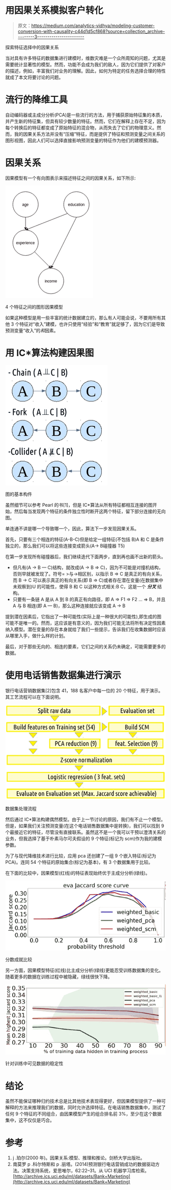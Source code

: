 # 用因果关系模拟客户转化

> 原文：<https://medium.com/analytics-vidhya/modeling-customer-conversion-with-causality-c44d1d5cf868?source=collection_archive---------3----------------------->

探索特征选择中的因果关系

当对具有许多特征的数据集进行建模时，维数灾难是一个众所周知的问题，尤其是需要统计显著性的模型。然而，功能不会成为我们的敌人，因为它们提供了对客户的描述，例如，丰富我们对业务的理解。因此，如何为特定的任务选择合理的特性就成了本文将要讨论的问题。

# 流行的降维工具

自动编码器或主成分分析(PCA)是一些流行的方法，用于捕获原始特征集的本质，并产生新的特征集，但具有较少数量的特征。然而，它们在解释上存在不足，因为每个转换后的特征都变成了原始特征的混合物，从而失去了它们的物理意义。然而，我的因果关系方法并没有“压缩”特征，而是提供了特征和预测变量之间关系的图形视图，因此人们可以选择直接影响预测变量的特征作为他们的建模预测器。

# 因果关系

因果模型有一个有向图表示来描述特征之间的因果关系，如下所示:

![](img/88de000b46436ce4033098a0062f7d6b.png)

4 个特征之间的图形因果模型

如果这种模型是用一些丰富的统计数据建立的，那么有人可能会说，不要用所有其他 3 个特征对“收入”建模，也许只使用“经验”和“教育”就足够了，因为它们是导致预测变量“收入”的*和*因素。

# 用 IC*算法构建因果图

![](img/5e048df609a2bb2208231b4299ea29a0.png)

图的基本构件

虽然细节可以参考 Pearl 的书[1]，但是 IC*算法从所有特征都相互连接的图开始，然后每当发现两个特征的条件独立性时断开这两个特征，留下部分连接的无向图。

单连通不讲是哪一个导致哪一个，因此，算法下一步发现因果关系。

首先，只要有三个相连的特征(A-B-C)但是给定一组特征(不包括 B)A 和 C 是条件独立的，那么我们可以将这些连接变成箭头(A-> B碰撞器 T5)

在第一步发现所有碰撞器后，我们继续迭代下面两步，直到再也画不出新的箭头。

*   但凡有(A -> B — C)结构，就改成(A -> B => C)，因为不可能是对撞机结构，否则早就被发现了。符号= >与->相区别，以指示 B => C 是真正的有向关系，而 B -> C 可以表示真正的有向关系(即 B => C)或者存在潜在变量(在数据集中未观察到)U 的可能性，使得 B 和 C 以这种方式相关:B C，这是一个 ***分叉*** 结构。
*   只要有一条链 A 是从 A 到 B 的真正有向路径，即 A => F1 => F2 … => B，并且 A 与 B 相连(即 A — B)，那么这种连接就应该变成 A -> B

提到潜在因素后，它指出了一种可能性(实际上是一种很大的可能性),即生成的图可能不是唯一的。然而，这应该是有意义的，因为我们可能无法将所有决定性因素纳入模型。潜在变量的存在本身就给了我们一些提示，告诉我们在收集数据时应该从哪里入手，做什么样的计划。

最后，对于那些无向的、相连的要素，它们之间的关系仍未确定，可能需要更多的数据。

# 使用电话销售数据集进行演示

银行电话营销数据集[2]包含 41，188 名客户中每一位的 20 个特征，用于演示。其工艺流程可以在下面说明。

![](img/262400a4124bff910d1e1a0feb51124c.png)

数据集处理流程

然后通过 IC*算法构建偶然模型。由于上一节讨论的原因，我们有不止一个模型。但是，如果我们关注预测变量(在这个电话销售数据集中是转换)，我们可以找到 9 个最接近它的特征，尽管没有直接联系。虽然这不是一个我可以干预以澄清关系的业务，但我选择了基于朴素马尔可夫假设的 9 个特征(标记为 scm)作为我的建模参数。

为了与现代降维技术进行比较，应用 pca 还创建了一组 9 个嵌入特征(标记为 PCA)。连同 54 个特征的原始集合(标记为基本)，有 3 个数据集用于比较。

在下面的比较中，因果模型(红线)的特征表现始终优于主成分分析(绿线)。

![](img/b32bd966514a90608b7805404fba12aa.png)

分数成就比较

另一方面，因果模型特征(红线)比主成分分析(绿线)更能忍受训练数据集的变化。随着更多的数据在训练过程中被隐藏，绿线很快下降。

![](img/d68689b4b8609f914955c3e36a35d96a.png)

针对训练中可见数据的稳定性

# 结论

虽然不能保证哪种归约技术总是比其他技术表现得更好，但因果模型提供了一种可解释的方法来推理我们的数据，同时允许选择特征。在电话销售数据集中，测试了任何 9 个特征的不同组合，由因果模型产生的组合排名前 3%，至少在这个数据集中，这不仅仅是巧合。

# 参考

1.  j .珀尔(2000 年)。因果关系:模型、推理和推论。剑桥大学出版社。
2.  南莫罗 p .科尔特斯和 p .丽塔。(2014)预测银行电话营销成功的数据驱动方法。决策支持系统，爱思唯尔，62:22–31。从 UCI 机器学习库检索。[http://archive.ics.uci.edu/ml/datasets/Bank+Marketing](http://archive.ics.uci.edu/ml/datasets/Bank+Marketing)